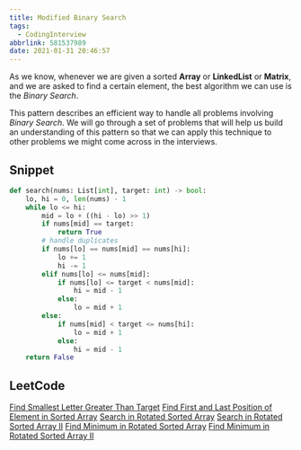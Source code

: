 ```yaml
---
title: Modified Binary Search
tags:
  - CodingInterview
abbrlink: 581537989
date: 2021-01-31 20:46:57
---
```

As we know, whenever we are given a sorted **Array** or **LinkedList** or **Matrix**, and we are asked to find a certain element, the best algorithm we can use is the _Binary Search_.

This pattern describes an efficient way to handle all problems involving _Binary Search_. We will go through a set of problems that will help us build an understanding of this pattern so that we can apply this technique to other problems we might come across in the interviews.

## Snippet
```python
def search(nums: List[int], target: int) -> bool:
    lo, hi = 0, len(nums) - 1
    while lo <= hi:
        mid = lo + ((hi - lo) >> 1)
        if nums[mid] == target:
            return True
        # handle duplicates
        if nums[lo] == nums[mid] == nums[hi]:
            lo += 1
            hi -= 1
        elif nums[lo] <= nums[mid]:
            if nums[lo] <= target < nums[mid]:
                hi = mid - 1
            else:
                lo = mid + 1
        else:
            if nums[mid] < target <= nums[hi]:
                lo = mid + 1
            else:
                hi = mid - 1
    return False
```

## LeetCode
[Find Smallest Letter Greater Than Target](https://leetcode.com/problems/find-smallest-letter-greater-than-target/)
[Find First and Last Position of Element in Sorted Array](https://leetcode.com/problems/find-first-and-last-position-of-element-in-sorted-array/)
[Search in Rotated Sorted Array](https://leetcode.com/problems/search-in-rotated-sorted-array/)
[Search in Rotated Sorted Array II](https://leetcode.com/problems/search-in-rotated-sorted-array-ii/)
[Find Minimum in Rotated Sorted Array](https://leetcode.com/problems/find-minimum-in-rotated-sorted-array/)
[Find Minimum in Rotated Sorted Array II](https://leetcode.com/problems/find-minimum-in-rotated-sorted-array-ii/)
